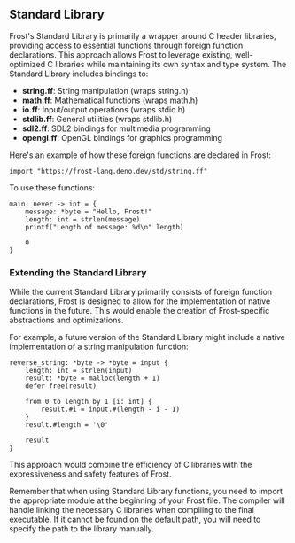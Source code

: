 ## Standard Library

Frost's Standard Library is primarily a wrapper around C header libraries,
providing access to essential functions through foreign function declarations.
This approach allows Frost to leverage existing, well-optimized C libraries
while maintaining its own syntax and type system. The Standard Library includes
bindings to:

- **string.ff**: String manipulation (wraps string.h)
- **math.ff**: Mathematical functions (wraps math.h)
- **io.ff**: Input/output operations (wraps stdio.h)
- **stdlib.ff**: General utilities (wraps stdlib.h)
- **sdl2.ff**: SDL2 bindings for multimedia programming
- **opengl.ff**: OpenGL bindings for graphics programming

Here's an example of how these foreign functions are declared in Frost:

```frost
import "https://frost-lang.deno.dev/std/string.ff"
```

To use these functions:

```frost
main: never -> int = {
    message: *byte = "Hello, Frost!"
    length: int = strlen(message)
    printf("Length of message: %d\n" length)

    0
}
```

### Extending the Standard Library

While the current Standard Library primarily consists of foreign function
declarations, Frost is designed to allow for the implementation of native
functions in the future. This would enable the creation of Frost-specific
abstractions and optimizations.

For example, a future version of the Standard Library might include a native
implementation of a string manipulation function:

```frost
reverse_string: *byte -> *byte = input {
    length: int = strlen(input)
    result: *byte = malloc(length + 1)
    defer free(result)

    from 0 to length by 1 [i: int] {
        result.#i = input.#(length - i - 1)
    }
    result.#length = '\0'

    result
}
```

This approach would combine the efficiency of C libraries with the
expressiveness and safety features of Frost.

Remember that when using Standard Library functions, you need to import the
appropriate module at the beginning of your Frost file. The compiler will handle
linking the necessary C libraries when compiling to the final executable. If it
cannot be found on the default path, you will need to specify the path to the
library manually.
